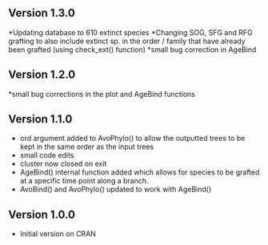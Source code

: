 

## Version 1.3.0 
  *Updating database to 610 extinct species
  *Changing SOG, SFG and RFG grafting to also include
  extinct sp. in the order / family that have already been
  grafted (using check_ext() function)
  *small bug correction in AgeBind

## Version 1.2.0 
  *small bug corrections in the plot and AgeBind functions

## Version 1.1.0  
  * ord argument added to AvoPhylo() to allow the outputted trees to be kept in the same order as the input trees
  * small code edits
  * cluster now closed on exit 
  * AgeBind() internal function added which allows for species
    to be grafted at a specific time point along a branch.
  * AvoBind() and AvoPhylo() updated to work with AgeBind()
  
## Version 1.0.0

  * Initial version on CRAN
  
